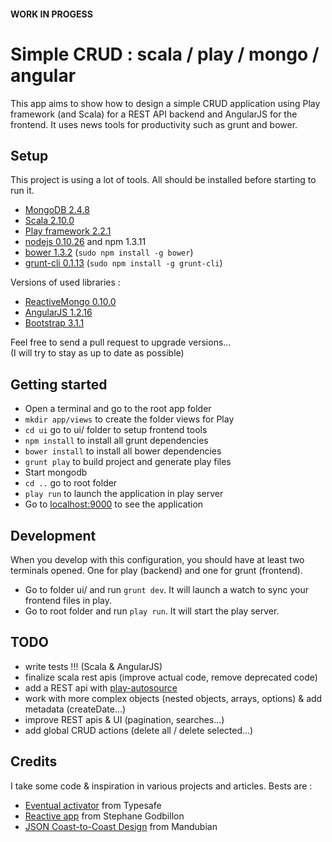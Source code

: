 #### WORK IN PROGESS

# Simple CRUD : scala / play / mongo / angular

This app aims to show how to design a simple CRUD application using Play framework (and Scala) for a REST API backend and AngularJS for the frontend.
It uses news tools for productivity such as grunt and bower.

## Setup

This project is using a lot of tools. All should be installed before starting to run it.

- [MongoDB 2.4.8](https://www.mongodb.org/)
- [Scala 2.10.0](http://www.scala-lang.org/)
- [Play framework 2.2.1](http://www.playframework.com/)
- [nodejs 0.10.26](http://nodejs.org/) and npm 1.3.11
- [bower 1.3.2](http://bower.io/) (`sudo npm install -g bower`)
- [grunt-cli 0.1.13](http://gruntjs.com/) (`sudo npm install -g grunt-cli`)

Versions of used libraries :

- [ReactiveMongo 0.10.0](http://reactivemongo.org/)
- [AngularJS 1.2.16](http://angularjs.org/)
- [Bootstrap 3.1.1](http://getbootstrap.com/)

Feel free to send a pull request to upgrade versions...  
(I will try to stay as up to date as possible)

## Getting started

- Open a terminal and go to the root app folder
- `mkdir app/views` to create the folder views for Play
- `cd ui` go to ui/ folder to setup frontend tools
- `npm install` to install all grunt dependencies
- `bower install` to install all bower dependencies
- `grunt play` to build project and generate play files
- Start mongodb
- `cd ..` go to root folder
- `play run` to launch the application in play server
- Go to [localhost:9000](http://localhost:9000/) to see the application

## Development

When you develop with this configuration, you should have at least two terminals opened. One for play (backend) and one for grunt (frontend).

- Go to folder ui/ and run `grunt dev`. It will launch a watch to sync your frontend files in play.
- Go to root folder and run `play run`. It will start the play server.

## TODO

- write tests !!! (Scala & AngularJS)
- finalize scala rest apis (improve actual code, remove deprecated code)
- add a REST api with [play-autosource](https://github.com/mandubian/play-autosource)
- work with more complex objects (nested objects, arrays, options) & add metadata (createDate...)
- improve REST apis & UI (pagination, searches...)
- add global CRUD actions (delete all / delete selected...)

## Credits

I take some code & inspiration in various projects and articles. Bests are :

- [Eventual activator](https://github.com/angyjoe/eventual) from Typesafe
- [Reactive app](https://github.com/sgodbillon/reactivemongo-demo-app) from Stephane Godbillon
- [JSON Coast-to-Coast Design](http://mandubian.com/2013/01/13/JSON-Coast-to-Coast/) from Mandubian

